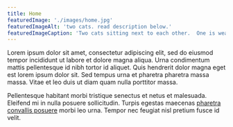 ```yaml
---
title: Home
featuredImage: './images/home.jpg'
featuredImageAlt: 'two cats. read description below.'
featuredImageCaption: 'Two cats sitting next to each other.  One is wearing a bowtie and the other is wearing a tie.'
---
```


Lorem ipsum dolor sit amet, consectetur adipiscing elit, sed do eiusmod tempor incididunt ut labore et dolore magna aliqua. Urna condimentum mattis pellentesque id nibh tortor id aliquet. Quis hendrerit dolor magna eget est lorem ipsum dolor sit. Sed tempus urna et pharetra pharetra massa massa. Vitae et leo duis ut diam quam nulla porttitor massa.

Pellentesque habitant morbi tristique senectus et netus et malesuada. Eleifend mi in nulla posuere sollicitudin. Turpis egestas maecenas [pharetra convallis posuere](https://www.google.com) morbi leo urna. Tempor nec feugiat nisl pretium fusce id velit.
